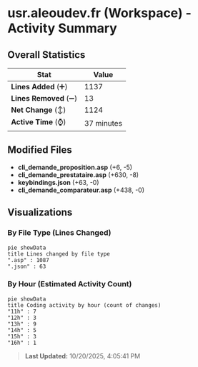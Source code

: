 # usr.aleoudev.fr (Workspace) - Activity Summary 

## Overall Statistics

| Stat                   | Value                                                             |
| ---------------------- | ----------------------------------------------------------------- |
| **Lines Added** (➕)   | 1137                                          |
| **Lines Removed** (➖) | 13                                        |
| **Net Change** (↕)    | 1124                |
| **Active Time** (⌚)   | 37 minutes |


## Modified Files
- **cli_demande_proposition.asp** (+6, -5)
- **cli_demande_prestataire.asp** (+630, -8)
- **keybindings.json** (+63, -0)
- **cli_demande_comparateur.asp** (+438, -0)

## Visualizations

### By File Type (Lines Changed)

```mermaid
pie showData
title Lines changed by file type
".asp" : 1087
".json" : 63
```

### By Hour (Estimated Activity Count)

```mermaid
pie showData
title Coding activity by hour (count of changes)
"11h" : 7
"12h" : 3
"13h" : 9
"14h" : 5
"15h" : 3
"16h" : 1
```


> **Last Updated:** 10/20/2025, 4:05:41 PM